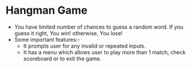 # Hangman Game
- You have limited number of chances to guess a random word. If you guess it right, You win! otherwise, You lose!
- Some important features:-
  - It prompts user for any invalid or repeated inputs.
  - It has a menu which allows user to play more than 1 match, check scoreboard or to exit the game.
